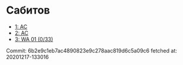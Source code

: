 # Сабитов
- [1: AC](1.md)
- [2: AC](2.md)
- [3: WA 01 (0/33)](3.md)

Commit: 6b2e9c1eb7ac4890823e9c278aac819d6c5a09c6
 fetched at: 20201217-133016
